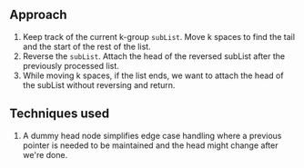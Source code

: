 ## Approach
1. Keep track of the current k-group `subList`. Move k spaces to find the tail and the start of the rest of the list.
2. Reverse the `subList`. Attach the head of the reversed subList after the previously processed list.
3. While moving k spaces, if the list ends, we want to attach the head of the subList without reversing and return.

## Techniques used
1. A dummy head node simplifies edge case handling where a previous pointer is needed to be maintained and the head might change after we're done.
